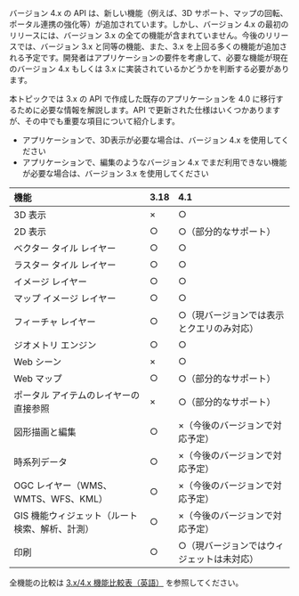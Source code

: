 バージョン 4.x の API は、新しい機能（例えば、3D サポート、マップの回転、ポータル連携の強化等）が追加されています。しかし、バージョン 4.x の最初のリリースには、バージョン 3.x の全ての機能が含まれていません。今後のリリースでは、バージョン 3.x と同等の機能、また、3.x を上回る多くの機能が追加される予定です。開発者はアプリケーションの要件を考慮して、必要な機能が現在のバージョン 4.x もしくは 3.x に実装されているかどうかを判断する必要があります。

本トピックでは 3.x の API で作成した既存のアプリケーションを 4.0 に移行するために必要な情報を解説します。API で更新された仕様はいくつかありますが、その中でも重要な項目について紹介します。

* アプリケーションで、3D表示が必要な場合は、バージョン 4.x を使用してください
* アプリケーションで、編集のようなバージョン 4.x でまだ利用できない機能が必要な場合は、バージョン 3.x を使用してください

|機能|3.18|4.1|
|:--|:--|:--|
|3D 表示|×|○|
|2D 表示|○|○（部分的なサポート）|
|ベクター タイル レイヤー|○|○|
|ラスター タイル レイヤー|○|○|
|イメージ レイヤー|○|○|
|マップ イメージ レイヤー|○|○|
|フィーチャ レイヤー|○|○（現バージョンでは表示とクエリのみ対応）|
|ジオメトリ エンジン|○|○|
|Web シーン|×|○|
|Web マップ|○|○（部分的なサポート）|
|ポータル アイテムのレイヤーの直接参照|×|○（部分的なサポート）|
|図形描画と編集|○|×（今後のバージョンで対応予定）|
|時系列データ|○|×（今後のバージョンで対応予定）|
|OGC レイヤー（WMS、WMTS、WFS、KML）|○|×（今後のバージョンで対応予定）|
|GIS 機能ウィジェット（ルート検索、解析、計測）|○|×（今後のバージョンで対応予定）|
|印刷|○|○（現バージョンではウィジェットは未対応）|

全機能の比較は [3.x/4.x 機能比較表（英語）](https://developers.arcgis.com/javascript/latest/guide/functionality-matrix/index.html) を参照してください。
